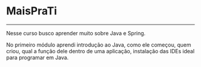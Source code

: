 # MaisPraTi

---

Nesse curso busco aprender muito sobre Java e Spring.

No primeiro módulo aprendi introdução ao Java, como ele começou, quem criou, qual a função dele dentro de uma aplicação, instalação das IDEs ideal para programar em Java.
